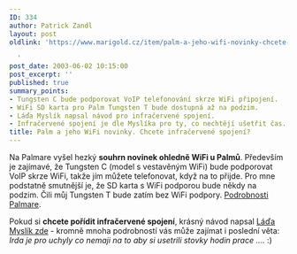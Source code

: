 ```yaml
---
ID: 334
author: Patrick Zandl
layout: post
oldlink: 'https://www.marigold.cz/item/palm-a-jeho-wifi-novinky-chcete-infracervene-spojeni

  '
post_date: 2003-06-02 10:15:00
post_excerpt: ''
published: true
summary_points:
- Tungsten C bude podporovat VoIP telefonování skrze WiFi připojení.
- WiFi SD karta pro Palm Tungsten T bude dostupná až na podzim.
- Láďa Myslík napsal návod pro infračervené spojení.
- Infračervené spojení je dle Myslíka pro ty, co nechtějí ušetřit čas.
title: Palm a jeho WiFi novinky. Chcete infračervené spojení?
---
```


<p>
Na Palmare vyšel hezký <STRONG>souhrn novinek ohledně WiFi u Palmů</STRONG>. Především je zajímavé, že Tungsten C (model s vestavěným WiFi) bude podporovat VoIP skrze WiFi, takže jím můžete telefonovat, když na to přijde. Pro mne podstatně smutnější je, že SD karta s WiFi podporou bude někdy na podzim. Čili můj Tungsten T bude zatím bez WiFi podpory. <A href="http://www.palmare.cz/PalmOS/PalmOS_Kancelar/palmos_voip030602.html" target=_blank>Podrobnosti Palmare</A>.</p>

<p>
Pokud si <STRONG>chcete pořídit infračervené spojení</STRONG>, krásný návod napsal <A href="http://aldebaran.feld.cvut.cz/~xmyslik/ir2/__postup.html" target=_blank>Láďa Myslík zde</A> - kromně mnoha podrobností vás může zajímat i poslední věta: <EM>Irda je pro uchyly co nemaji na to aby si usetrili stovky hodin prace ....</EM> :)<BR></p>